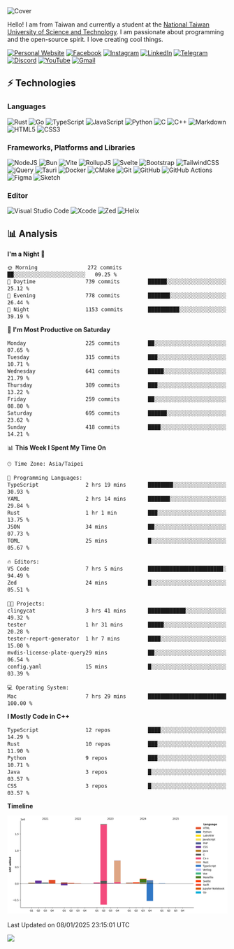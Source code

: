 <picture>
  <source media="(prefers-color-scheme: dark)" srcset="https://github.com/CRT-HAO/CRT-HAO/assets/31580253/6f53f4ab-546f-4db7-9f30-2c5b0711c0a2">
  <img alt="Cover" src="https://github.com/CRT-HAO/CRT-HAO/assets/31580253/4efdfca0-1005-43ab-8c60-07e6973a89b2">
</picture>

Hello! I am from Taiwan and currently a student at the [National Taiwan University of Science and Technology](https://www.ntust.edu.tw/). I am passionate about programming and the open-source spirit. I love creating cool things.

[![Personal Website](https://img.shields.io/badge/Personal%20Website-%23000000.svg?style=for-the-badge)](https://hayden.tw/)
[![Facebook](https://img.shields.io/badge/Facebook-%231877F2.svg?style=for-the-badge&logo=Facebook&logoColor=white)](https://www.facebook.com/CRT.HAO.CHUN/)
[![Instagram](https://img.shields.io/badge/Instagram-%23E4405F.svg?style=for-the-badge&logo=Instagram&logoColor=white)](https://www.instagram.com/crt_hao/)
[![LinkedIn](https://img.shields.io/badge/linkedin-%230077B5.svg?style=for-the-badge&logo=linkedin&logoColor=white)](https://www.linkedin.com/in/crthao/)
[![Telegram](https://img.shields.io/badge/Telegram-2CA5E0?style=for-the-badge&logo=telegram&logoColor=white)](https://t.me/CRT_HAO)
[![Discord](https://img.shields.io/badge/Discord-%235865F2.svg?style=for-the-badge&logo=discord&logoColor=white)](https://discordapp.com/users/401324674371551234)
[![YouTube](https://img.shields.io/badge/YouTube-%23FF0000.svg?style=for-the-badge&logo=YouTube&logoColor=white)](https://www.youtube.com/channel/UC-WnTCkztbitHGXnmvipUUg)
[![Gmail](https://img.shields.io/badge/Gmail-D14836?style=for-the-badge&logo=gmail&logoColor=white)](mailto:m831718@gmail.com)

## ⚡ Technologies

### Languages

![Rust](https://img.shields.io/badge/rust-%23000000.svg?style=for-the-badge&logo=rust&logoColor=white)
![Go](https://img.shields.io/badge/go-%2300ADD8.svg?style=for-the-badge&logo=go&logoColor=white)
![TypeScript](https://img.shields.io/badge/typescript-%23007ACC.svg?style=for-the-badge&logo=typescript&logoColor=white)
![JavaScript](https://img.shields.io/badge/javascript-%23323330.svg?style=for-the-badge&logo=javascript&logoColor=%23F7DF1E)
![Python](https://img.shields.io/badge/python-3670A0?style=for-the-badge&logo=python&logoColor=ffdd54)
![C](https://img.shields.io/badge/c-%2300599C.svg?style=for-the-badge&logo=c&logoColor=white)
![C++](https://img.shields.io/badge/c++-%2300599C.svg?style=for-the-badge&logo=c%2B%2B&logoColor=white)
![Markdown](https://img.shields.io/badge/markdown-%23000000.svg?style=for-the-badge&logo=markdown&logoColor=white)
![HTML5](https://img.shields.io/badge/html5-%23E34F26.svg?style=for-the-badge&logo=html5&logoColor=white)
![CSS3](https://img.shields.io/badge/css3-%231572B6.svg?style=for-the-badge&logo=css3&logoColor=white)

### Frameworks, Platforms and Libraries

![NodeJS](https://img.shields.io/badge/node.js-6DA55F?style=for-the-badge&logo=node.js&logoColor=white)
![Bun](https://img.shields.io/badge/Bun-%23000000.svg?style=for-the-badge&logo=bun&logoColor=white)
![Vite](https://img.shields.io/badge/vite-%23646CFF.svg?style=for-the-badge&logo=vite&logoColor=white)
![RollupJS](https://img.shields.io/badge/RollupJS-ef3335?style=for-the-badge&logo=rollup.js&logoColor=white)
![Svelte](https://img.shields.io/badge/svelte-%23f1413d.svg?style=for-the-badge&logo=svelte&logoColor=white)
![Bootstrap](https://img.shields.io/badge/bootstrap-%238511FA.svg?style=for-the-badge&logo=bootstrap&logoColor=white)
![TailwindCSS](https://img.shields.io/badge/tailwindcss-%2338B2AC.svg?style=for-the-badge&logo=tailwind-css&logoColor=white)
![jQuery](https://img.shields.io/badge/jquery-%230769AD.svg?style=for-the-badge&logo=jquery&logoColor=white)
![Tauri](https://img.shields.io/badge/tauri-%2324C8DB.svg?style=for-the-badge&logo=tauri&logoColor=%23FFFFFF)
![Docker](https://img.shields.io/badge/docker-%230db7ed.svg?style=for-the-badge&logo=docker&logoColor=white)
![CMake](https://img.shields.io/badge/CMake-%23008FBA.svg?style=for-the-badge&logo=cmake&logoColor=white)
![Git](https://img.shields.io/badge/git-%23F05033.svg?style=for-the-badge&logo=git&logoColor=white)
![GitHub](https://img.shields.io/badge/github-%23121011.svg?style=for-the-badge&logo=github&logoColor=white)
![GitHub Actions](https://img.shields.io/badge/github%20actions-%232671E5.svg?style=for-the-badge&logo=githubactions&logoColor=white)
![Figma](https://img.shields.io/badge/figma-%23F24E1E.svg?style=for-the-badge&logo=figma&logoColor=white)
![Sketch](https://img.shields.io/badge/Sketch-FFB387?style=for-the-badge&logo=sketch&logoColor=black)

### Editor

![Visual Studio Code](https://img.shields.io/badge/Visual%20Studio%20Code-0078d7.svg?style=for-the-badge&logo=visual-studio-code&logoColor=white)
![Xcode](https://img.shields.io/badge/Xcode-007ACC?style=for-the-badge&logo=Xcode&logoColor=white)
![Zed](https://img.shields.io/badge/Zed-F6F5F0?style=for-the-badge&logo=zed&logoColor=black)
![Helix](https://img.shields.io/badge/Helix-281733?style=for-the-badge&logo=helix&logoColor=white)

## 📊 Analysis

<!--START_SECTION:waka-->
**I'm a Night 🦉** 

```text
🌞 Morning                272 commits         ██░░░░░░░░░░░░░░░░░░░░░░░   09.25 % 
🌆 Daytime                739 commits         ██████░░░░░░░░░░░░░░░░░░░   25.12 % 
🌃 Evening                778 commits         ███████░░░░░░░░░░░░░░░░░░   26.44 % 
🌙 Night                  1153 commits        ██████████░░░░░░░░░░░░░░░   39.19 % 
```
📅 **I'm Most Productive on Saturday** 

```text
Monday                   225 commits         ██░░░░░░░░░░░░░░░░░░░░░░░   07.65 % 
Tuesday                  315 commits         ███░░░░░░░░░░░░░░░░░░░░░░   10.71 % 
Wednesday                641 commits         █████░░░░░░░░░░░░░░░░░░░░   21.79 % 
Thursday                 389 commits         ███░░░░░░░░░░░░░░░░░░░░░░   13.22 % 
Friday                   259 commits         ██░░░░░░░░░░░░░░░░░░░░░░░   08.80 % 
Saturday                 695 commits         ██████░░░░░░░░░░░░░░░░░░░   23.62 % 
Sunday                   418 commits         ████░░░░░░░░░░░░░░░░░░░░░   14.21 % 
```


📊 **This Week I Spent My Time On** 

```text
🕑︎ Time Zone: Asia/Taipei

💬 Programming Languages: 
TypeScript               2 hrs 19 mins       ████████░░░░░░░░░░░░░░░░░   30.93 % 
YAML                     2 hrs 14 mins       ███████░░░░░░░░░░░░░░░░░░   29.84 % 
Rust                     1 hr 1 min          ███░░░░░░░░░░░░░░░░░░░░░░   13.75 % 
JSON                     34 mins             ██░░░░░░░░░░░░░░░░░░░░░░░   07.73 % 
TOML                     25 mins             █░░░░░░░░░░░░░░░░░░░░░░░░   05.67 % 

🔥 Editors: 
VS Code                  7 hrs 5 mins        ████████████████████████░   94.49 % 
Zed                      24 mins             █░░░░░░░░░░░░░░░░░░░░░░░░   05.51 % 

🐱‍💻 Projects: 
clingycat                3 hrs 41 mins       ████████████░░░░░░░░░░░░░   49.32 % 
tester                   1 hr 31 mins        █████░░░░░░░░░░░░░░░░░░░░   20.28 % 
tester-report-generator  1 hr 7 mins         ████░░░░░░░░░░░░░░░░░░░░░   15.00 % 
mvdis-license-plate-query29 mins             ██░░░░░░░░░░░░░░░░░░░░░░░   06.54 % 
config.yaml              15 mins             █░░░░░░░░░░░░░░░░░░░░░░░░   03.39 % 

💻 Operating System: 
Mac                      7 hrs 29 mins       █████████████████████████   100.00 % 
```

**I Mostly Code in C++** 

```text
TypeScript               12 repos            ████░░░░░░░░░░░░░░░░░░░░░   14.29 % 
Rust                     10 repos            ███░░░░░░░░░░░░░░░░░░░░░░   11.90 % 
Python                   9 repos             ███░░░░░░░░░░░░░░░░░░░░░░   10.71 % 
Java                     3 repos             █░░░░░░░░░░░░░░░░░░░░░░░░   03.57 % 
CSS                      3 repos             █░░░░░░░░░░░░░░░░░░░░░░░░   03.57 % 
```



**Timeline**

![Lines of Code chart](https://raw.githubusercontent.com/hayd1n/hayd1n/main/assets/bar_graph.png)


 Last Updated on 08/01/2025 23:15:01 UTC
<!--END_SECTION:waka-->

![](https://komarev.com/ghpvc/?username=CRT-HAO&style=flat-square)
